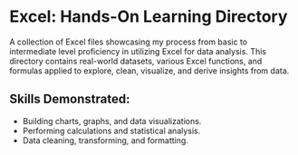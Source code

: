 # Excel: Hands-On Learning Directory
A collection of Excel files showcasing my process from basic to intermediate level proficiency in utilizing Excel for data analysis. This directory contains real-world datasets, various Excel functions, and formulas applied to explore, clean, visualize, and derive insights from data.
## Skills Demonstrated:
- Building charts, graphs, and data visualizations.
- Performing calculations and statistical analysis.
- Data cleaning, transforming, and formatting.
